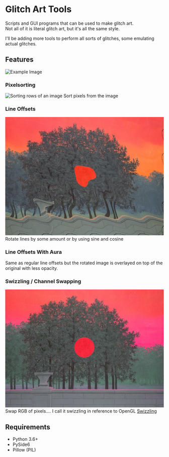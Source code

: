 # Glitch Art Tools

Scripts and GUI programs that can be used to make glitch art.  
Not all of it is literal glitch art, but it's all the same style.  

I'll be adding more tools to perform all sorts of glitches, some emulating actual glitches.

## Features
![Example Image](./examples/demo.jpg)

### Pixelsorting
![Sorting rows of an image](./examples/rowsort.jpg)
Sort pixels from the image

### Line Offsets
![Columns offset by cos line number](./examples/cosoffset.jpg)
Rotate lines by some amount or by using sine and cosine

### Line Offsets With Aura
Same as regular line offsets but the rotated image is overlayed on top of the original with less opacity.

### Swizzling / Channel Swapping
![Turning an RGB image into a BGR](./examples/bgr.jpg)
Swap RGB of pixels....
I call it swizzling in reference to OpenGL [Swizzling](https://www.khronos.org/opengl/wiki/Data_Type_(GLSL)#Swizzling)

## Requirements
- Python 3.6+
- PySide6
- Pillow (PIL)

